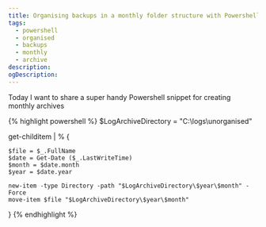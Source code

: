 ```yaml
---
title: Organising backups in a monthly folder structure with Powershell
tags:
  - powershell
  - organised
  - backups
  - monthly
  - archive
description: 
ogDescription: 
---
```


Today I want to share a super handy Powershell snippet for creating monthly archives

<!--more-->

{% highlight powershell %}
$LogArchiveDirectory = "C:\logs\unorganised"

get-childitem | % {

    $file = $_.FullName
    $date = Get-Date ($_.LastWriteTime)
    $month = $date.month
    $year = $date.year

    new-item -type Directory -path "$LogArchiveDirectory\$year\$month" -Force
    move-item $file "$LogArchiveDirectory\$year\$month"
}
{% endhighlight %}

